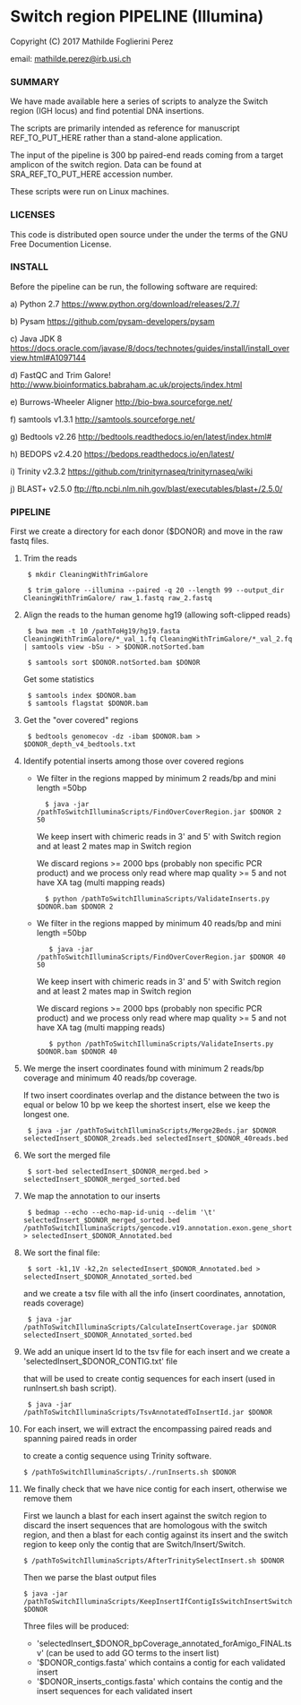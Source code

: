 # Switch region PIPELINE (Illumina) #

Copyright (C) 2017  Mathilde Foglierini Perez

email: mathilde.perez@irb.usi.ch

### SUMMARY ###

We have made available here a series of scripts to analyze the Switch region (IGH locus) and find potential DNA insertions.

The scripts are primarily intended as reference for manuscript REF_TO_PUT_HERE rather than a stand-alone application.

The input of the pipeline is 300 bp paired-end reads coming from a target amplicon of the switch region. Data can be found at SRA_REF_TO_PUT_HERE accession number.

These scripts were run on Linux machines.


### LICENSES ###

This code is distributed open source under the under the terms of the GNU Free Documention License.


### INSTALL ###

Before the pipeline can be run, the following software are required:

a) Python 2.7 https://www.python.org/download/releases/2.7/

b) Pysam https://github.com/pysam-developers/pysam

c) Java JDK 8 https://docs.oracle.com/javase/8/docs/technotes/guides/install/install_overview.html#A1097144

d) FastQC and Trim Galore! http://www.bioinformatics.babraham.ac.uk/projects/index.html

e) Burrows-Wheeler Aligner http://bio-bwa.sourceforge.net/

f) samtools v1.3.1 http://samtools.sourceforge.net/

g) Bedtools v2.26 http://bedtools.readthedocs.io/en/latest/index.html#

h) BEDOPS v2.4.20 https://bedops.readthedocs.io/en/latest/

i) Trinity v2.3.2 https://github.com/trinityrnaseq/trinityrnaseq/wiki

j) BLAST+ v2.5.0 ftp://ftp.ncbi.nlm.nih.gov/blast/executables/blast+/2.5.0/

### PIPELINE ###

First we create a directory for each donor ($DONOR) and move in the raw fastq files.


1. Trim the reads

        $ mkdir CleaningWithTrimGalore

        $ trim_galore --illumina --paired -q 20 --length 99 --output_dir CleaningWithTrimGalore/ raw_1.fastq raw_2.fastq


2. Align the reads to the human genome hg19 (allowing soft-clipped reads)

        $ bwa mem -t 10 /pathToHg19/hg19.fasta CleaningWithTrimGalore/*_val_1.fq CleaningWithTrimGalore/*_val_2.fq | samtools view -bSu - > $DONOR.notSorted.bam

        $ samtools sort $DONOR.notSorted.bam $DONOR

    Get some statistics

        $ samtools index $DONOR.bam
        $ samtools flagstat $DONOR.bam


3. Get the "over covered" regions

        $ bedtools genomecov -dz -ibam $DONOR.bam > $DONOR_depth_v4_bedtools.txt


4. Identify potential inserts among those over covered regions

    *  We filter in the regions mapped by minimum 2 reads/bp and mini length =50bp

             $ java -jar /pathToSwitchIlluminaScripts/FindOverCoverRegion.jar $DONOR 2 50

         We keep insert with chimeric reads in 3' and 5' with Switch region and at least 2 mates map in Switch region

         We discard regions >= 2000 bps (probably non specific PCR product) and we process only read where map quality >= 5  and not have XA tag (multi mapping reads)

             $ python /pathToSwitchIlluminaScripts/ValidateInserts.py $DONOR.bam $DONOR 2


    * We filter in the regions mapped by minimum 40 reads/bp and mini length =50bp

             $ java -jar /pathToSwitchIlluminaScripts/FindOverCoverRegion.jar $DONOR 40 50

         We keep insert with chimeric reads in 3' and 5' with Switch region and at least 2 mates map in Switch region

         We discard regions >= 2000 bps (probably non specific PCR product) and we process only read where map quality >= 5  and not have XA tag (multi mapping reads)

             $ python /pathToSwitchIlluminaScripts/ValidateInserts.py $DONOR.bam $DONOR 40



5. We merge the insert coordinates found with minimum 2 reads/bp coverage and minimum 40 reads/bp coverage.

      If two insert coordinates overlap and the distance between the two is equal or below 10 bp we keep the shortest insert,
      else we keep the longest one.

        $ java -jar /pathToSwitchIlluminaScripts/Merge2Beds.jar $DONOR selectedInsert_$DONOR_2reads.bed selectedInsert_$DONOR_40reads.bed


6. We sort the merged file

        $ sort-bed selectedInsert_$DONOR_merged.bed > selectedInsert_$DONOR_merged_sorted.bed

7. We map the annotation to our inserts

        $ bedmap --echo --echo-map-id-uniq --delim '\t' selectedInsert_$DONOR_merged_sorted.bed /pathToSwitchIlluminaScripts/gencode.v19.annotation.exon.gene_shortedV2.bed > selectedInsert_$DONOR_Annotated.bed

8. We sort the final file:

        $ sort -k1,1V -k2,2n selectedInsert_$DONOR_Annotated.bed > selectedInsert_$DONOR_Annotated_sorted.bed

    and we create a tsv file with all the info (insert coordinates, annotation, reads coverage)

        $ java -jar /pathToSwitchIlluminaScripts/CalculateInsertCoverage.jar $DONOR selectedInsert_$DONOR_Annotated_sorted.bed


9. We add an unique insert Id to the tsv file for each insert and we create a 'selectedInsert_$DONOR_CONTIG.txt' file

    that will be used to create contig sequences for each insert (used in runInsert.sh bash script).

        $ java -jar /pathToSwitchIlluminaScripts/TsvAnnotatedToInsertId.jar $DONOR


10. For each insert, we will extract the encompassing paired reads and spanning paired reads in order

    to create a contig sequence using Trinity software.

        $ /pathToSwitchIlluminaScripts/./runInserts.sh $DONOR


11. We finally check that we have nice contig for each insert, otherwise we remove them

    First we launch a blast for each insert against the switch region to discard the insert sequences that are homologous with the switch region, and then a blast for each contig against its insert and the switch region to keep only the contig that are Switch/Insert/Switch.

        $ /pathToSwitchIlluminaScripts/AfterTrinitySelectInsert.sh $DONOR

    Then we parse the blast output files

        $ java -jar /pathToSwitchIlluminaScripts/KeepInsertIfContigIsSwitchInsertSwitch.jar $DONOR


    Three files will be produced:

    * 'selectedInsert_$DONOR_bpCoverage_annotated_forAmigo_FINAL.tsv' (can be used to add GO terms to the insert list)
    * '$DONOR_contigs.fasta' which contains a contig for each validated insert
    * '$DONOR_inserts_contigs.fasta' which contains the contig and the insert sequences for each validated insert